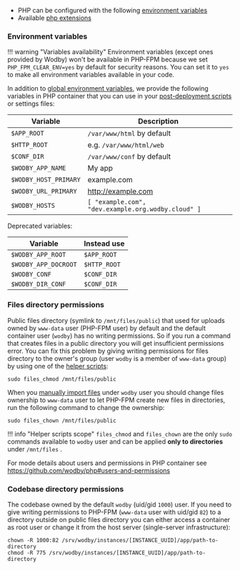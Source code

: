 * PHP can be configured with the following [environment variables](https://github.com/wodby/php#environment-variables)
* Available [php extensions](https://github.com/wodby/php#php-extensions) 

### Environment variables

!!! warning "Variables availability"
    Environment variables (except ones provided by Wodby) won't be available in PHP-FPM because we set `PHP_FPM_CLEAR_ENV=yes` by default for security reasons. You can set it to `yes` to make all environment variables available in your code. 

In addition to [global environment variables](/infrastructure/env-vars.md), we provide the following variables in PHP container that you can use in your [post-deployment scripts](/apps/post-deployment-scripts.md) or settings files:

| Variable              | Description                                        |
|-----------------------|----------------------------------------------------|
| `$APP_ROOT`           | `/var/www/html` by default                         |
| `$HTTP_ROOT`          | e.g. `/var/www/html/web`                           |
| `$CONF_DIR`           | `/var/www/conf` by default                         |
| `$WODBY_APP_NAME`     | My app                                             |
| `$WODBY_HOST_PRIMARY` | example.com                                        |
| `$WODBY_URL_PRIMARY`  | http://example.com                                 |
| `$WODBY_HOSTS`        | `[ "example.com", "dev.example.org.wodby.cloud" ]` |

Deprecated variables:

| Variable             | Instead use    |
| -------------------- | -------------- |
| `$WODBY_APP_ROOT`    | `$APP_ROOT`    |
| `$WODBY_APP_DOCROOT` | `$HTTP_ROOT`   |
| `$WODBY_CONF`        | `$CONF_DIR`    |
| `$WODBY_DIR_CONF`    | `$CONF_DIR`    |

### Files directory permissions

Public files directory (symlink to `/mnt/files/public`) that used for uploads owned by `www-data` user (PHP-FPM user) by default and the default container user (`wodby`) has no writing permissions. So if you run a command that creates files in a public directory you will get insufficient permissions error. You can fix this problem by giving writing permissions for files directory to the owner's group (user `wodby` is a member of `www-data` group) by using one of the [helper scripts](https://github.com/wodby/php#helper-scripts):

```shell
sudo files_chmod /mnt/files/public
```

When you [manually import files](index.md#manual-import) under `wodby` user you should change files ownership to `www-data` user to let PHP-FPM create new files in directories, run the following command to change the ownership:

```shell
sudo files_chown /mnt/files/public
```

!!! info "Helper scripts scope" 
    `files_chmod` and `files_chown` are the only `sudo` commands available to `wodby` user and can be applied **only to directories** under `/mnt/files` .  
        
For mode details about users and permissions in PHP container see https://github.com/wodby/php#users-and-permissions

### Codebase directory permissions

The codebase owned by the default `wodby` (uid/gid `1000`) user. If you need to give writing permissions to PHP-FPM (`www-data` user with uid/gid `82`) to a directory outside on public files directory you can either access a container as root user or change it from the host server (single-server infrastructure): 

```shell
chown -R 1000:82 /srv/wodby/instances/[INSTANCE_UUID]/app/path-to-directory
chmod -R 775 /srv/wodby/instances/[INSTANCE_UUID]/app/path-to-directory
```
